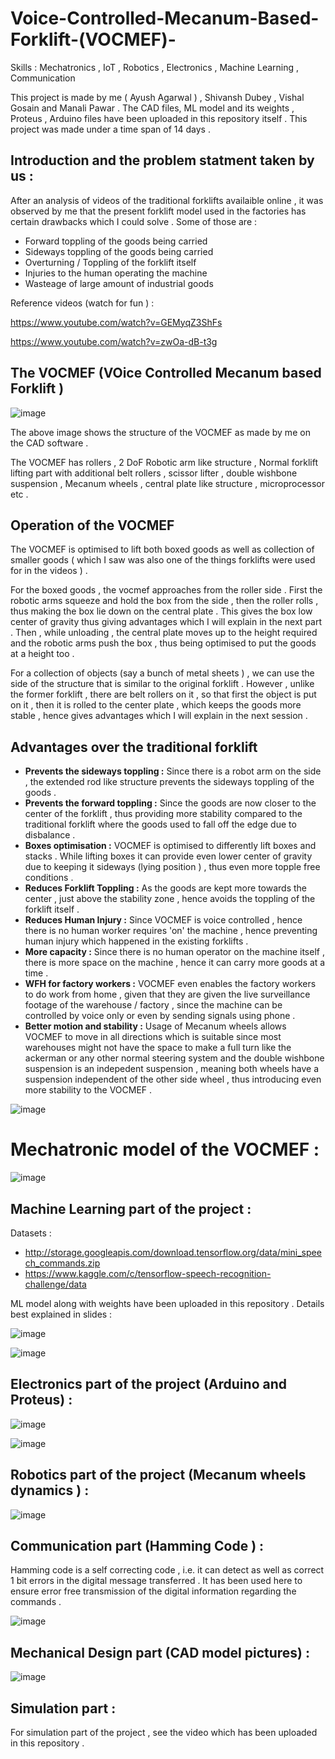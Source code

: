 # Voice-Controlled-Mecanum-Based-Forklift-(VOCMEF)-

Skills : Mechatronics , IoT , Robotics , Electronics , Machine Learning , Communication 

This project is made by me ( Ayush Agarwal ) , Shivansh Dubey , Vishal Gosain and Manali Pawar . The CAD files, ML model and its weights , Proteus , Arduino files have been uploaded in this repository itself . This project was made under a time span of 14 days .

## Introduction and the problem statment taken by us :

After an analysis of videos of the traditional forklifts availaible online , it was observed by me that the present forklift model used in the factories has certain drawbacks which I could solve . Some of those are :

* Forward toppling of the goods being carried 
* Sideways toppling of the goods being carried 
* Overturning / Toppling of the forklift itself 
* Injuries to the human operating the machine 
* Wasteage of large amount of industrial goods 

Reference videos (watch for fun ) :

https://www.youtube.com/watch?v=GEMyqZ3ShFs

https://www.youtube.com/watch?v=zwOa-dB-t3g

## The VOCMEF (VOice Controlled Mecanum based Forklift )

![image](https://user-images.githubusercontent.com/86561124/158010551-a1fd598b-15ba-4cf7-9472-a37945d8c15b.png)

The above image shows the structure of the VOCMEF as made by me on the CAD software .

The VOCMEF has rollers , 2 DoF Robotic arm like structure , Normal forklift lifting part with additional belt rollers , scissor lifter , double wishbone suspension , Mecanum wheels , central plate like structure , microprocessor etc .

## Operation of the VOCMEF 

The VOCMEF is optimised to lift both boxed goods as well as collection of smaller goods ( which I saw was also one of the things forklifts were used for in the videos ) . 

For the boxed goods , the vocmef approaches from the roller side . First the robotic arms squeeze and hold the box from the side , then the roller rolls , thus making the box lie down on the central plate . This gives the box low center of gravity thus giving advantages which I will explain in the next part . Then , while unloading , the central plate moves up to the height required and the robotic arms push the box , thus being optimised to put the goods at a height too . 

For a collection of objects (say a bunch of metal sheets ) , we can use the side of the structure that is similar to the original forklift . However , unlike the former forklift , there are belt rollers on it , so that first the object is put on it , then it is rolled to the center plate , which keeps the goods more stable , hence gives advantages which I will explain in the next session .

## Advantages over the traditional forklift 

* **Prevents the sideways toppling :** Since there is a robot arm on the side , the extended rod like structure prevents the sideways toppling of the goods .
* **Prevents the forward toppling :** Since the goods are now closer to the center of the forklift , thus providing more stability compared to the traditional forklift where the goods used to fall off the edge due to disbalance .
* **Boxes optimisation :** VOCMEF is optimised to differently lift boxes and stacks . While lifting boxes it can provide even lower center of gravity due to keeping it sideways (lying position ) , thus even more topple free conditions .
* **Reduces Forklift Toppling :** As the goods are kept more towards the center , just above the stability zone , hence avoids the toppling of the forklift itself .
* **Reduces Human Injury :** Since VOCMEF is voice controlled , hence there is no human worker requires 'on' the machine , hence preventing human injury which happened in the existing forklifts . 
* **More capacity :** Since there is no human operator on the machine itself , there is more space on the machine , hence it can carry more goods at a time .
* **WFH for factory workers :** VOCMEF even enables the factory workers to do work from home , given that they are given the live surveillance footage of the warehouse / factory , since the machine can be controlled by voice only or even by sending signals using phone . 
* **Better motion and stability :** Usage of Mecanum wheels allows VOCMEF to move in all directions which is suitable since most warehouses might not have the space to make a full turn like the ackerman or any other normal steering system and the double wishbone suspension is an indepedent suspension , meaning both wheels have a suspension independent of the other side wheel , thus introducing even more stability to the VOCMEF . 

![image](https://user-images.githubusercontent.com/86561124/158012239-e7796bf3-344a-4718-81a9-144107e20645.png)

# Mechatronic model of the VOCMEF :
![image](https://user-images.githubusercontent.com/86561124/158012343-6329bed8-8de1-4e22-a005-3b3de65c8647.png)

## Machine Learning part of the project :

Datasets : 

* http://storage.googleapis.com/download.tensorflow.org/data/mini_speech_commands.zip
* https://www.kaggle.com/c/tensorflow-speech-recognition-challenge/data

ML model along with weights have been uploaded in this repository . Details best explained in slides :

![image](https://user-images.githubusercontent.com/86561124/158012581-eb8a441b-53f8-4073-a44f-c346f2075017.png)

![image](https://user-images.githubusercontent.com/86561124/158012617-2db48ce4-e6a6-46f1-a91a-bf46ab5f476e.png)

## Electronics part of the project (Arduino and Proteus) : 

![image](https://user-images.githubusercontent.com/86561124/158012833-1432cf8c-d89a-45f9-a414-06924a30d90e.png)

![image](https://user-images.githubusercontent.com/86561124/158012863-d0c70220-a407-4246-b6e6-8725f5662c24.png)

## Robotics part of the project (Mecanum wheels dynamics ) :

![image](https://user-images.githubusercontent.com/86561124/158012919-74d6c7ea-90c7-444d-a6cf-52479df4f80e.png)

## Communication part (Hamming Code ) : 

Hamming code is a self correcting code , i.e. it can detect as well as correct 1 bit errors in the digital message transferred . It has been used here to ensure error free transmission of the digital information regarding the commands .

![image](https://user-images.githubusercontent.com/86561124/158013088-0c4768f9-0a26-4df5-8ff5-f844533f0b40.png)

## Mechanical Design part (CAD model pictures) :

![image](https://user-images.githubusercontent.com/86561124/158013254-d3788d76-4fef-43ab-b8b4-59cad3f2949c.png)

## Simulation part :

For simulation part of the project , see the video which has been uploaded in this repository .



